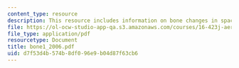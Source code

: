 ```yaml
---
content_type: resource
description: This resource includes information on bone changes in space.
file: https://ol-ocw-studio-app-qa.s3.amazonaws.com/courses/16-423j-aerospace-biomedical-and-life-support-engineering-spring-2006/d7f53d4b574b8df096e9b04d87f63cb6_bone1_2006.pdf
file_type: application/pdf
resourcetype: Document
title: bone1_2006.pdf
uid: d7f53d4b-574b-8df0-96e9-b04d87f63cb6
---
```

